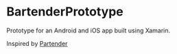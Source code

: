 # BartenderPrototype

Prototype for an Android and iOS app built using Xamarin. 

Inspired by [Partender](https://app.partender.com/)
